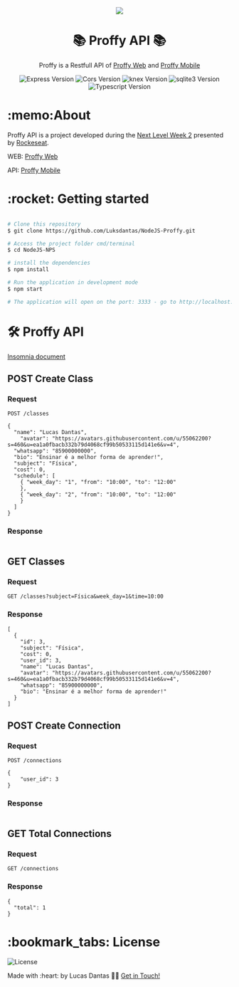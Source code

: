 <p align="center">
	<img src="https://github.com/Luksdantas/ReactNative-Proffy/blob/main/src/assets/images/landing.png" />
</p>

<h1 align="center">
📚 Proffy API 📚
</h1>

<p align="center">Proffy is a Restfull API of <a href="https://github.com/Luksdantas/ReactJS-Proffy">Proffy Web</a> and <a href="https://github.com/Luksdantas/ReactNative-Proffy">Proffy Mobile</a> </p>


<p align="center">
  <img  src="https://img.shields.io/github/package-json/dependency-version/LuksDantas/NodeJS-Proffy/express" alt="Express Version">
  <img  src="https://img.shields.io/github/package-json/dependency-version/LuksDantas/NodeJS-Proffy/cors" alt="Cors Version">
  <img  src="https://img.shields.io/github/package-json/dependency-version/LuksDantas/NodeJS-Proffy/knex" alt="knex Version">
  <img  src="https://img.shields.io/github/package-json/dependency-version/LuksDantas/NodeJS-Proffy/sqlite3" alt="sqlite3 Version">
  <img  src="https://img.shields.io/github/package-json/dependency-version/LuksDantas/NodeJS-Proffy/dev/typescript" alt="Typescript Version">
</p>

<h1>:memo:About</h1>
<p>Proffy API is a project developed during the <a href="https://nextlevelweek.com.br/">Next Level Week 2</a> presented by <a href="https://www.linkedin.com/school/rocketseat/">Rockeseat</a>.</p>
<p>WEB: <a href="https://github.com/Luksdantas/ReactJS-Proffy">Proffy Web</a></p>
<p>API: <a href="https://github.com/Luksdantas/ReactNative-Proffy">Proffy Mobile</a></p>

<h1>:rocket: Getting started</h1>

```bash

# Clone this repository
$ git clone https://github.com/Luksdantas/NodeJS-Proffy.git

# Access the project folder cmd/terminal
$ cd NodeJS-NPS

# install the dependencies
$ npm install

# Run the application in development mode
$ npm start

# The application will open on the port: 3333 - go to http://localhost:3333

```

<h1>🛠 Proffy API</h1>
<a href="https://github.com/Luksdantas/NodeJS-Proffy/blob/main/Insomnia_2021-03-16.json">Insomnia document</a>

<h2>POST Create Class</h2>
<h3>Request</h3>

`POST /classes`

```
{
  "name": "Lucas Dantas",
	"avatar": "https://avatars.githubusercontent.com/u/55062200?s=460&u=ea1a0fbacb332b79d4068cf99b50533115d141e6&v=4",
  "whatsapp": "85900000000",    
  "bio": "Ensinar é a melhor forma de aprender!",
  "subject": "Física",      
  "cost": 0,
  "schedule": [
    { "week_day": "1", "from": "10:00", "to": "12:00"
    },
    { "week_day": "2", "from": "10:00", "to": "12:00"
    }
  ]
}
```

<h3>Response</h3>

```
```

<h2>GET Classes</h2>
<h3>Request</h3>

`GET /classes?subject=Física&week_day=1&time=10:00`
<h3>Response</h3>

```
[
  {
    "id": 3,
    "subject": "Física",
    "cost": 0,
    "user_id": 3,
    "name": "Lucas Dantas",
    "avatar": "https://avatars.githubusercontent.com/u/55062200?s=460&u=ea1a0fbacb332b79d4068cf99b50533115d141e6&v=4",
    "whatsapp": "85900000000",
    "bio": "Ensinar é a melhor forma de aprender!"
  }
]
```

<h2>POST Create Connection</h2>
<h3>Request</h3>

`POST /connections`

```
{
	"user_id": 3
}
```

<h3>Response</h3>

```

```


<h2>GET Total Connections</h2>
<h3>Request</h3>

`GET /connections`

<h3>Response</h3>

```
{
  "total": 1
}
```

<h1>:bookmark_tabs: License</h1>
 <img  src="https://img.shields.io/github/license/Luksdantas/NodeJS-Proffy" alt="License">
 
 <p>Made with :heart: by Lucas Dantas 👋🏽 <a href="https://www.linkedin.com/in/luksdantas/">Get in Touch!</a></p>
